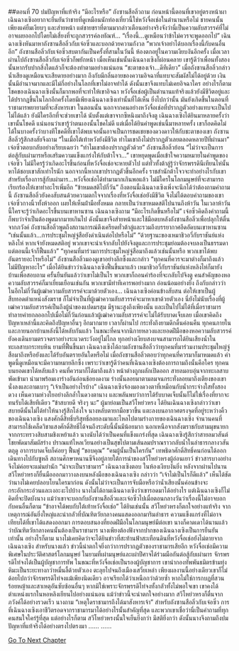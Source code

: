 ##ตอนที่ 70 ปมปัญหาที่แท้จริง
“มีอะไรหรือ” ถังซานสือลิ่วถาม
ก่อนหน้านี้ตอนที่เขาอยู่ตรงหน้าผา เฉินฉางเซิงอยากจะยืนยันว่าชายที่ดูเหมือนนักท่องเที่ยวนี้ใช่หวังจื่อเช่อในตำนานหรือไม่ ชายคนนั้นเพียงแค่ยิ้มเงียบๆ และส่ายหน้า แต่ชายชราที่ตามมากล่าวเตือนอย่างจริงจังว่านี่เป็นความลับสวรรค์ที่ไม่อาจเผยออกไปโดยไม่เสี่ยงที่จะถูกสวรรค์ลงทัณฑ์...
“เรื่องนี้...ดูเหมือนว่าข้าไม่ควรจะพูดออกไป”
เฉินฉางเซิงหันมาหาถังซานสือลิ่วกับเจ๋อซิ่วและบอกด้วยความกังวล “พวกเจ้าอย่าได้บอกเรื่องนี้กับคนอื่นอีก”
ถังซานสือลิ่วกับเจ๋อซิ่วสบตากันเป็นครั้งที่สามในวันนี้
ห้องตกอยู่ในความเงียบงันอีกครั้ง
เมื่อเวลาผ่านไปถังซานสือลิ่วกับเจ๋อซิ่วก็พยักหน้า
เมื่อเห็นเช่นนั้นเฉินฉางเซิงก็ผ่อนคลาย เขารู้ดีว่าเพื่อนทั้งสองนั้นหากรับปากสิ่งใดแล้วก็จะต้องทำตามอย่างแน่นอน
“ชะตาของเจ้า...ดีทีเดียว”
เมื่อถังซานสือลิ่วกล่าว น้ำเสียงดูเหมือนจะเสียดายอย่างมาก ถึงกับมีกลิ่นอายของความอิจฉาที่แทบจะสัมผัสไม่ได้อยู่ด้วย เงินนั้นมีอำนาจมากและมีไม่กี่อย่างในโลกที่เขาไม่อาจทำได้ ดังนั้นเขาจึงแทบไม่เคยอิจฉาใคร อย่างไรก็ตาม โชคของเฉินฉางเซิงนั้นก็มากพอที่จะทำให้เขาอิจฉา
หวังจื่อเช่อผู้เป็นตำนานแท้จริงแล้วยังมีชีวิตอยู่และได้ปรากฏขึ้นในโลกอีกครั้งโดยมีเพียงเฉินฉางเซิงเท่านั้นที่ได้เห็น ยิ่งไปกว่านั้น มันยังเกิดขึ้นในตอนที่ราชามารพยายามที่จะสังหารเขา ในตอนนั้น นอกจากคนอย่างหวังจื่อเช่อที่ปรากฏตัวอย่างแทบจะเป็นไปไม่ได้แล้ว ยังมีใครอีกที่จะช่วยเขาได้
นับตั้งแต่เขาจากซีหนิงมาถึงจิงตู เฉินฉางเซิงได้ยินมาหลายครั้งว่าเขานั้นโชคดี แน่นอนว่าเขารู้ว่าตนเองนั้นโชคไม่ดี แต่เมื่อได้ยินคำพูดเช่นนี้มาหลายครั้ง เขาก็อดคิดไม่ได้ในบางครั้งว่าบางทีโชคดีที่เขาได้พบเจอนั้นอาจเป็นการชดเชยของดวงดาวให้กับชะตาของเขา
ถังซานสือลิ่วรู้สึกสงสัยจึงถาม “ในเมื่อใต้เท้าหวังยังมีชีวิต ทำไมเขาถึงไม่ปรากฏตัวเลยตลอดหลายปีที่ผ่านมา”
เจ๋อซิ่วตอบกลับอย่างเรียบเฉยว่า “ทำไมเขาต้องปรากฏตัวด้วย”
ถังซานสือลิ่วย้อน “ไม่ว่าจะเป็นการต่อสู้กับเผ่ามารหรือเสริมความแข็งแกร่งให้กับต้าโจว...”
เขาหยุดพูดเมื่อเข้าใจความหมายในคำพูดของเจ๋อซิ่ว ไม่มีใครรู้ว่าเกิดอะไรขึ้นก่อนที่หวังจื่อเช่อจะหายตัวไป แต่ทั่วทั้งต้าลู่รู้ว่าจักรพรรดินีเทียนไห่นั้นหาได้ชอบเขาสักเท่าไรนัก นอกจากนี้หากเขาปรากฏตัวขึ้นอีกครั้ง ราชสำนักต้าโจวจะทำอย่างไรกับเขา
สำหรับเรื่องการสู้กับเผ่ามาร...หวังจื่อเช่อได้ทำมามากเกินพอแล้ว ไม่มีใครในโลกมนุษย์ที่จะสามารถเรียกร้องให้เขาทำอะไรเพิ่มอีก
“ข้าหมดสติไปกี่วัน” ถึงตอนนี้เฉินฉางเซิงเพิ่งจะนึกได้ว่าต้องถามคำถามนี้
ถังซานสือลิ่วยังคงสับสนด้วยความตกใจจากเรื่องที่หวังจื่อเช่อยังมีชีวิต จึงไม่ได้ตอบคำถามของเขา
เจ๋อซิ่วกางนิ้วทั้งห้าออก เผยให้เห็นฝ่ามือทั้งหมด
กลายเป็นว่าเขาหมดสติไปนานถึงห้าวัน ในเวลาห้าวันนี้ใครจะรู้ว่าเกิดอะไรขึ้นบนเขาหานซาน เฉินฉางเซิงถาม “มีอะไรเกิดขึ้นหรือไม่”
เจ๋อซิ่วคิดถึงคำถามนี้ ก็พบว่าจำเป็นต้องพูดมากมายเกินไป ดังนั้นเขาจึงส่ายหน้าและใช้มือตบหลังถังซานสือลิ่วเพื่อปลุกให้ตื่นจากภวังค์
ถังซานสือลิ่วพูดถึงสถานการณ์ตึงเครียดทั่วต้าลู่และรวมถึงบรรยากาศอึดอัดบนเขาหานซาน
“เช่นนั้นแล้ว...การประชุมใหญ่จู่สือยังดำเนินต่อไปหรือไม่”
“ด้วยฐานะของเหมาชิวอวี่กับราชันย์แห่งหลิงไห่ หากเจ้ายังหมดสติอยู่ พวกเขาจะนำเจ้ากลับไปยังจิงตูและการประชุมย่อมต้องจบลงเป็นธรรมดา แต่ตอนนี้เจ้าก็ฟื้นแล้ว”
“ทุกคนที่มาร่วมการประชุมใหญ่จู่สือมาถึงแล้วเช่นนั้นหรือ พวกเขาได้พบอันตรายอะไรหรือไม่”
ถังซานสือลิ่วมองดูเขาอย่างลึกซึ้งและกล่าว “ทุกคนที่ควรจะมาต่างก็มาถึงแล้ว ไม่มีปัญหาอะไร”
เมื่อได้ยินข่าวว่าเฉินฉางเซิงฟื้นขึ้นมาแล้ว เหมาชิวอวี่กับราชันย์แห่งหลิงไห่ก็มายังบ้านเพื่อสอบถาม ครั้นยืนยันแล้วว่าเขาไม่เป็นไร พวกเขาก็ถอนคำร้องที่จะกลับไปจิงตู คนสำคัญของหอความลับสวรรค์ก็มาเยี่ยมเยือนเช่นกัน พวกเขามีท่าทีเคารพอย่างมาก อ่อนน้อมอย่างยิ่ง ถึงกับกล่าวว่าในอีกไม่กี่วันผู้เฒ่าความลับสวรรค์จะมาด้วยตัวเอง...
เฉินฉางเซิงค่อนข้างสับสน ต่อให้เขาเป็นผู้สืบทอดตำแหน่งสังฆราช ก็ไม่จำเป็นที่ผู้เฒ่าความลับสวรรค์จะมาหาเขาด้วยตัวเอง นี่ยังไม่นับเรื่องที่ผู้เฒ่าความลับสวรรค์เป็นถึงผู้นำของแปดมรสุม มีฐานะสูงถึงเพียงนั้น และเป็นไปไม่ได้ที่เมื่อราชามารทำลายค่ายกลออกไปเมื่อไม่กี่วันก่อนแล้วผู้เฒ่าความลับสวรรค์จะไม่ได้รับบาดเจ็บเลย
เมื่อเขาคิดถึงปัญหาเหล่านี้และคิดถึงปัญหาอื่นๆ อีกมากมาย เวลาก็ผ่านไป กระทั่งถึงยามดึกดื่นค่อนคืน ทุกคนภายในและภายนอกบ้านหลังนี้ได้หลับกันแล้ว ในขณะที่คนจากนิกายหลวงและยอดฝีมือของหอความลับสวรรค์ยังคงเดินยามตรวจตราอย่างระแวดระวังอยู่ไม่ไกล ทุกอย่างเงียบสงบจนสามารถได้ยินเสียงน้ำในทะเลสาบกระทบหิน
ยามที่ฟื้นขึ้นมา เฉินฉางเซิงได้ถามถังซานสือลิ่วว่าทุกคนที่มาร่วมงานประชุมใหญ่จู่สือมาถึงหรือยังและได้รับอันตรายอันใดหรือไม่ เมื่อถังซานสือลิ่วตอบว่าทุกคนที่ควรมาก็มาหมดแล้ว คำพูดนี้ดูเหมือนจะมีความหมายลึกซึ้ง เพราะว่าเขารู้ดีว่าคนที่เฉินฉางเซิงต้องการถามถึงนั้นคือใคร
ทุกคนบนยอดเขาได้หลับแล้ว คนที่ควรมาก็ได้มาถึงแล้ว
หน้าต่างถูกผลักเปิดออก สายลมอบอุ่นจากทะเลสาบพัดเข้ามา นำมาพร้อมเงาร่างอันอ่อนช้อยงดงาม
ร่างนั้นลอยมาตามลมจนกระทั่งลอยมาถึงเตียงของเขา นั่งลงและถามเบาๆ “เจ้าเป็นอย่างไรบ้าง”
เฉินฉางเซิงจ้องมองดวงตาที่เหมือนกับน้ำกระจ่างใสทั้งสองดวง เห็นความห่วงใยอย่างลึกล้ำในดวงตานาง และพลันพบว่าการได้รับบาดเจ็บนั้นก็ไม่ใช่เรื่องที่ยากจะทนรับได้เสียทีเดียว
“ข้าสบายดี จริงๆ นะ”
ผู้มาย่อมเป็นสวีโหย่วหรง
ได้ยินเฉินฉางเซิงกล่าวว่าเขาสบายดีนั้นไม่ได้ทำให้นางรู้สึกโล่งใจ นางหลับตายกมือขวาขึ้น แตะลงบนอากาศตรงจุดที่อยู่ระหว่างคิ้วของเฉินฉางเซิง
แสงศักดิ์สิทธิ์บริสุทธิ์ลอยลงมาและไหลไปตามร่างกายของเฉินฉางเซิง
จำนวนคนที่สามารถใช้เคล็ดวิชาแสงศักดิ์สิทธิ์ได้จนถึงระดับนี้นั้นมีน้อยมาก นอกเหนือจากสังฆราชกับสามมุขนายกจากกระทรวงสิบสามชิงเหย้าแล้ว นางนับได้ว่าเป็นคนที่แข็งแกร่งที่สุด
เฉินฉางเซิงรู้สึกว่าสายลมวสันต์โชยพัดมาสัมผัสร่าง ปราณแท้ไหลเวียนอย่างเป็นสุขไปตามเส้นลมปราณราวกลับน้ำในลำธารกลางวสันตฤดู อาการบาดเจ็บก็ค่อยๆ ฟื้นฟู
“ขอบคุณ”
“คนผู้นั้นเป็นใครกัน”
เทพธิดาศักดิ์สิทธิ์คนก่อนได้ออกเดินทางไปกับซูหลี สถานศึกษาหนานซีจึงอยู่ภายใต้การนำของสวีโหย่วหรงผู้อ่อนเยาว์ ข่าวสารบางอย่างจึงไม่ค่อยจะแม่นยำนัก
“น่าจะเป็นราชามาร” เฉินฉางเซิงตอบ
ในห้องเงียบงันยิ่ง หลังจากผ่านไปนาน สวีโหย่วหรงก็ยื่นมือออกมาวางลงบนหลังมือของเฉินฉางเซิง กล่าวว่า “เจ้าไม่เป็นไรก็ดีแล้ว”
เห็นได้ชัดว่านางไม่เคยปลอบโยนใครมาก่อน ดังนั้นไม่ว่าจะเป็นการจับมือหรือว่าน้ำเสียงนั้นค่อนข้างจะกระอักกระอ่วนและเงอะงะไปบ้าง
นางไม่ได้ถามเฉินฉางเซิงว่าเขารอดมาได้อย่างไร แต่เฉินฉางเซิงก็ไม่คิดที่จะปิดบังนาง แม้ว่าเขาจะบอกกับถังซานสือลิ่วและเจ๋อซิ่วไปเมื่อตอนกลางวันว่าเรื่องนี้ไม่อาจบอกกับคนอื่นก็ตาม
“ข้าอาจได้พบกับใต้เท้าหวังจื่อเช่อ”
ได้ยินเช่นนั้น สวีโหย่วหรงก็ตกใจอย่างแท้จริง จากเหตุการณ์อันยิ่งใหญ่และน่ากลัวที่บัณฑิตวัยกลางคนแสดงออกมาริมลำธาร ความแข็งแกร่งที่ไม่อาจเทียบได้ที่เขาได้แสดงออกมา การตอบสนองที่ยอดฝีมือในโลกมนุษย์มีต่อเขา นางก็คาดเดาได้นานแล้วว่าบัณฑิตวัยกลางคนนั้นต้องเป็นราชามาร นางเพียงต้องฟังจากปากของเฉินฉางเซิงเป็นการยืนยันเท่านั้น อย่างไรก็ตาม นางไม่เคยคิดว่าจะได้ยินข่าวที่สะท้านฟ้าสะเทือนดินที่หวังจื่อเช่อยังไม่ตายจากเฉินฉางเซิง
สำหรับนางแล้ว ข่าวนี้น่าตกใจยิ่งกว่าการปรากฏตัวของราชามารเสียอีก
หวังจื่อเช่อมีความพิเศษในประวัติศาสตร์โลกมนุษย์ ในยามที่เผ่ามนุษย์และเผ่าปีศาจได้ร่วมมือกันต่อสู้กับเผ่ามาร จักรพรรดิไท่จงได้เป็นผู้บัญชาการทัพ ในขณะที่หวังจื่อเช่อเป็นรองผู้บัญชาการ เขานำกองทัพพันธมิตรข้ามทุ่งหิมะเป็นระยะทางกว่าหมื่นลี้ด้วยตัวเอง ตะลุยไปจนถึงเมืองเสวี่ยเหล่า เพียงผลงานนี้อย่างเดียวเขาก็ไม่ด้อยไปกว่าจักรพรรดิไท่จงแม้เพียงนิดเดียว อาจเรียกได้ว่าเหนือกว่าด้วยซ้ำ หากไม่ใช่การกบฏที่สวนร้อยหญ้าและสาเหตุอันซับซ้อนอื่นๆ หากมิใช่เพราะจักรพรรดิไท่จงทั้งกลัวทั้งไม่พอใจเขา เขาคงได้ตำแหน่งแรกในหอหลิงเยียนไปอย่างแน่นอน
แม้ว่าข่าวนี้จะน่าตกใจอย่างมาก สวีโหย่วหรงก็ตื่นจากภวังค์ได้อย่างรวดเร็ว นางถาม “เหตุใดราชามารถึงได้มาสังหารเจ้า”
สำหรับถังซานสือลิ่วกับเจ๋อซิ่ว การที่เฉินฉางเซิงเอาชีวิตรอดจากราชามารมาได้อย่างไรนั้นสำคัญที่สุด และพวกเขาเชื่อว่านี่เป็นคำถามที่ทุกคนสนใจใคร่รู้ที่สุด แต่อย่างไรก็ตาม สวีโหย่วหรงนั้นใจเย็นยิ่งกว่า มีสติยิ่งกว่า ดังนั้นนางจึงถามถึงปมปัญหาที่แท้จริงได้อย่างตรงไปตรงมา
……
……


[Go To Next Chapter]( ./580.md)